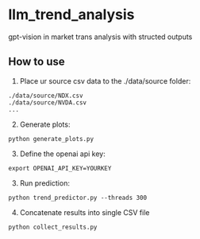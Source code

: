 # llm_trend_analysis
gpt-vision in market trans analysis with structed outputs
## How to use
1. Place ur source csv data to the ./data/source folder:
```
./data/source/NDX.csv
./data/source/NVDA.csv
...
```
2. Generate plots:
```
python generate_plots.py
```
3. Define the openai api key:
```
export OPENAI_API_KEY=YOURKEY
```
3. Run prediction:
```
python trend_predictor.py --threads 300
```
4. Concatenate results into single CSV file
```
python collect_results.py
```